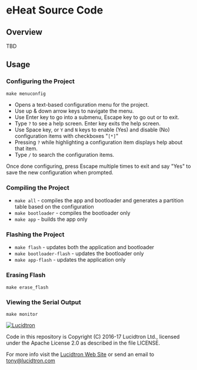 # eHeat Source Code

## Overview

TBD

## Usage

### Configuring the Project

`make menuconfig`

* Opens a text-based configuration menu for the project.
* Use up & down arrow keys to navigate the menu.
* Use Enter key to go into a submenu, Escape key to go out or to exit.
* Type `?` to see a help screen. Enter key exits the help screen.
* Use Space key, or `Y` and `N` keys to enable (Yes) and disable (No) configuration items with checkboxes "`[*]`"
* Pressing `?` while highlighting a configuration item displays help about that item.
* Type `/` to search the configuration items.

Once done configuring, press Escape multiple times to exit and say "Yes" to save the new configuration when prompted.

### Compiling the Project

* `make all` - compiles the app and bootloader and generates a partition table based on the configuration
* `make bootloader` - compiles the bootloader only
* `make app` - builds the app only

### Flashing the Project

* `make flash` - updates both the application and bootloader
* `make bootloader-flash` - updates the bootloader only
* `make app-flash` - updates the application only

### Erasing Flash

`make erase_flash`

### Viewing the Serial Output

`make monitor`




[![Lucidtron](http://git.lucidtron.com/uploads/appearance/header_logo/1/Lucidtron_WHITE-tight-350x40.png)](http://lucidtron.com)

Code in this repository is Copyright (C) 2016-17 Lucidtron Ltd., licensed under the Apache License 2.0 as described in the file LICENSE.

For more info visit the [Lucidtron Web Site](http://Lucidtron.com) or send an email to
tony@lucidtron.com
